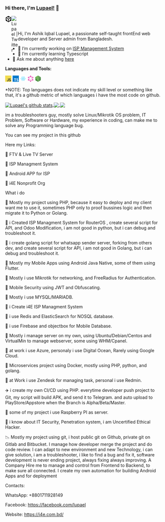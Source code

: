 ### Hi there, I'm [Lupael!](https://facebook.com/lupael) 👋

<a href="https://facebook.com/lupael">
  <img align="left" alt="Ashik Iqbal | CodeSandbox" width="20px" src="https://raw.githubusercontent.com/anuraghazra/anuraghazra/master/assets/codesandbox.svg" />
</a>
<a href="https://twitter.com/lupael2">
  <img align="left" alt="Lupael | Twitter" width="21px" src="https://raw.githubusercontent.com/anuraghazra/anuraghazra/master/assets/twitter.svg" />
</a>

<br />
<br />

Hi, I'm Ashik Iqbal Lupael, a passionate self-taught frontEnd web developer and Server admin from Bangladesh.

- 🔭 I’m currently working on [ISP Management System](https://github.com/timelessco/renderless-components)
- 🌱 I’m currently learning Typescript
- 💬 Ask me about anything [here](https://github.com/lupael/lupael/issues)

**Languages and Tools:**  

<code><img height="20" src="https://raw.githubusercontent.com/github/explore/80688e429a7d4ef2fca1e82350fe8e3517d3494d/topics/javascript/javascript.png"></code>
<code><img height="20" src="https://raw.githubusercontent.com/github/explore/80688e429a7d4ef2fca1e82350fe8e3517d3494d/topics/typescript/typescript.png"></code>
<code><img height="20" src="https://raw.githubusercontent.com/github/explore/80688e429a7d4ef2fca1e82350fe8e3517d3494d/topics/react/react.png"></code>
<code><img height="20" src="https://raw.githubusercontent.com/github/explore/5c058a388828bb5fde0bcafd4bc867b5bb3f26f3/topics/graphql/graphql.png"></code>
<code><img height="20" src="https://raw.githubusercontent.com/github/explore/80688e429a7d4ef2fca1e82350fe8e3517d3494d/topics/nodejs/nodejs.png"></code>    

<!--- 
  if you have forked this to use on your profile, 
  Change the `github-readme-stats.lupael.vercel.app` to `github-readme-stats.vercel.app` 
--->

<!-- Change the `github-readme-stats.lupael.vercel.app` to `github-readme-stats.vercel.app`  -->

*NOTE: Top languages does not indicate my skill level or something like that, it's a github metric of which languages i have the most code on github.

<a href="https://github.com/lupael">
  <img align="center" src="https://github-readme-stats.vercel.app/api?username=lupael&show_icons=true&include_all_commits=true&theme=material-palenight" alt="Lupael's github stats" />
</a>
<a href="https://github.com/github-readme-stats">
  <!-- Change the `github-readme-stats.vercel.app` to `github-readme-stats.vercel.app`  -->
  <img align="center" src="https://github-readme-stats.vercel.app/api/top-langs/?username=lupael=compact&theme=material-palenight" />
</a>

<a href="https://github.com/lupael">
  <!-- Change the `github-readme-stats.vercel.app` to `github-readme-stats.vercel.app`  -->
  <img align="center" src="https://github-readme-stats.vercel.app/api/pin/?username=lupael&repo=iptv&theme=material-palenight" />
</a>    




im a troubleshooters guy, mostly solve Linux/Mikrotik OS problem, IT Problem, Software or Hardware, my experience in coding, can make me to solve any Programming language bug.

You can see my project in this github

Here my Links:

🤖 FTV & Live TV Server

🍏 ISP Managment System

🤖 Android APP for ISP

🍏 i4E Nonprofit Org


What i do

🐘 Mostly my project using PHP, because it easy to deploy and my client want me to use it, sometimes PHP only to proof bussines logic and then migrate it to Python or Golang.

🐍 i Created ISP Managment System for RouterOS , create several script for API, and Odoo Modification, i am not good in python, but i can debug and troubleshoot it.

🐹 i create golang script for whatsapp sender server, forking from others dev, and create several script for API, i am not good in Golang, but i can debug and troubleshoot it.

🤖 Mostly my Mobile Apps using Android Java Native, some of them using Flutter.

🍏 Mostly i use Mikrotik for networking, and FreeRadius for Authentication.

🔐 Mobile Security using JWT and Obfuscating.

🥞 Mostly i use MYSQL/MARIADB.

🥞 i Create i4E ISP Managment System

🥞 i use Redis and ElasticSearch for NOSQL database.

🥞 i use Firebase and objectbox for Mobile Database.

🐧 Mostly i manage server on my own, using Ubuntu/Debian/Centos and VirtualMin to manage webserver, some using WHM/Cpanel.

🐧 at work i use Azure, personaly i use Digital Ocean, Rarely using Google Cloud.

📶 Microservices project using Docker, mostly using PHP, python, and golang.

📒 at Work i use Zendesk for managing task, personal i use Redmin.

✈️ i create my own CI/CD using PHP. everytime developer push project to Git, my script will build APK, and send it to Telegram. and auto upload to PlayStore/Appstore when the Branch is Alpha/Beta/Master.

🍓 some of my project i use Raspberry PI as server.

🔐 i know about IT Security, Penetration system, i am Uncertified Ethical Hacker.

📉 Mostly my project using git, i host public git on Github, private git on Gitlab and Bitbucket. I manage how developer merge the project and do code review.
I can adapt to new environment and new Technology, i can give solution, i am a troubleshooter, i like to find a bug and fix it, software development is never ending project, always fixing always improving. A Company Hire me to manage and control from Frontend to Backend, to make sure all connected. I create my own automation for building Android Apps and for deployment

Contacts:

WhatsApp: +8801711928149

Facebook: https://facebook.com/lupael

Website: https://i4e.com.bd/


